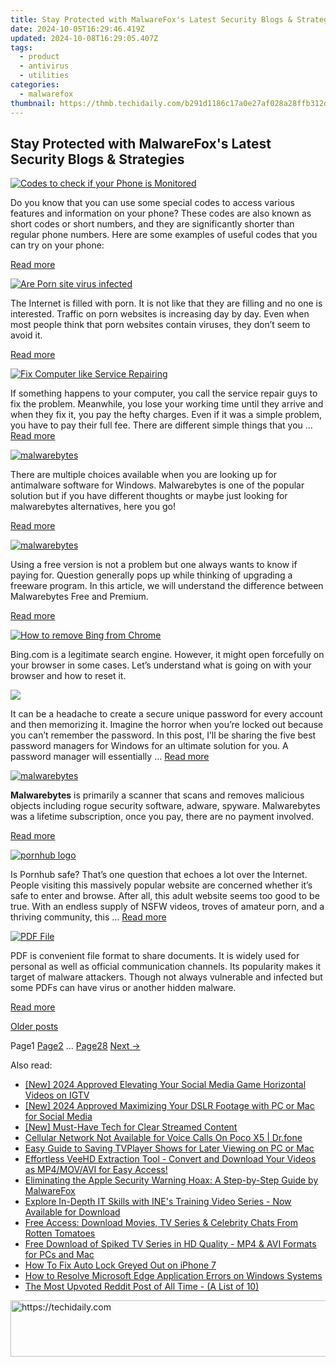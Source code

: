```yaml
---
title: Stay Protected with MalwareFox's Latest Security Blogs & Strategies
date: 2024-10-05T16:29:46.419Z
updated: 2024-10-08T16:29:05.407Z
tags:
  - product
  - antivirus
  - utilities
categories:
  - malwarefox
thumbnail: https://thmb.techidaily.com/b291d1186c17a0e27af028a28ffb312d4304bf88d64275a707a4eb2f0cc766f8.jpg
---
```


## Stay Protected with MalwareFox's Latest Security Blogs & Strategies

[![Codes to check if your Phone is Monitored](https://www.malwarefox.com/wp-content/uploads/2024/01/Codes-to-check-if-your-Phone-is-Monitored.webp)](https://tools.techidaily.com/malwarefox/products/) 

Do you know that you can use some special codes to access various features and information on your phone? These codes are also known as short codes or short numbers, and they are significantly shorter than regular phone numbers. Here are some examples of useful codes that you can try on your phone:

[Read more](https://tools.techidaily.com/malwarefox/products/)

[![Are Porn site virus infected](https://www.malwarefox.com/wp-content/uploads/2019/01/porn-site-virus.png)](https://tools.techidaily.com/malwarefox/products/) 

The Internet is filled with porn. It is not like that they are filling and no one is interested. Traffic on porn websites is increasing day by day. Even when most people think that porn websites contain viruses, they don’t seem to avoid it.

[Read more](https://tools.techidaily.com/malwarefox/products/)

[![Fix Computer like Service Repairing](https://www.malwarefox.com/wp-content/uploads/2019/02/fix-computer-like-repairman.png)](https://tools.techidaily.com/malwarefox/products/) 

If something happens to your computer, you call the service repair guys to fix the problem. Meanwhile, you lose your working time until they arrive and when they fix it, you pay the hefty charges. Even if it was a simple problem, you have to pay their full fee. There are different simple things that you … [Read more](https://tools.techidaily.com/malwarefox/products/)

[![malwarebytes](https://www.malwarefox.com/wp-content/uploads/2019/05/malwarebytes.jpg)](https://tools.techidaily.com/malwarefox/products/) 

There are multiple choices available when you are looking up for antimalware software for Windows. Malwarebytes is one of the popular solution but if you have different thoughts or maybe just looking for malwarebytes alternatives, here you go!

[Read more](https://tools.techidaily.com/malwarefox/products/)

[![malwarebytes](https://www.malwarefox.com/wp-content/uploads/2019/05/malwarebytes.jpg)](https://tools.techidaily.com/malwarefox/products/) 

Using a free version is not a problem but one always wants to know if paying for. Question generally pops up while thinking of upgrading a freeware program. In this article, we will understand the difference between Malwarebytes Free and Premium.

[Read more](https://tools.techidaily.com/malwarefox/products/)

[![How to remove Bing from Chrome](https://www.malwarefox.com/wp-content/uploads/2020/07/How-to-remove-Bing-from-Chrome.png)](https://tools.techidaily.com/malwarefox/products/) 

Bing.com is a legitimate search engine. However, it might open forcefully on your browser in some cases. Let’s understand what is going on with your browser and how to reset it.

[![](https://www.malwarefox.com/wp-content/uploads/2017/11/Organize-Secure-Passwords-At-One-Place.png)](https://tools.techidaily.com/malwarefox/products/) 

It can be a headache to create a secure unique password for every account and then memorizing it. Imagine the horror when you’re locked out because you can’t remember the password. In this post, I’ll be sharing the five best password managers for Windows for an ultimate solution for you. A password manager will essentially … [Read more](https://tools.techidaily.com/malwarefox/products/)

[![malwarebytes](https://www.malwarefox.com/wp-content/uploads/2019/05/malwarebytes.jpg)](https://tools.techidaily.com/malwarefox/products/) 

**Malwarebytes** is primarily a scanner that scans and removes malicious objects including rogue security software, adware, spyware. Malwarebytes was a lifetime subscription, once you pay, there are no payment involved.

[Read more](https://tools.techidaily.com/malwarefox/products/)

[![pornhub logo](https://www.malwarefox.com/wp-content/uploads/2020/02/pornhub_logo.jpg)](https://tools.techidaily.com/malwarefox/products/) 

Is Pornhub safe? That’s one question that echoes a lot over the Internet. People visiting this massively popular website are concerned whether it’s safe to enter and browse. After all, this adult website seems too good to be true. With an endless supply of NSFW videos, troves of amateur porn, and a thriving community, this … [Read more](https://tools.techidaily.com/malwarefox/products/)

[![PDF File](https://www.malwarefox.com/wp-content/uploads/2019/08/pdf-file.png)](https://tools.techidaily.com/malwarefox/products/) 

PDF is convenient file format to share documents. It is widely used for personal as well as official communication channels. Its popularity makes it target of malware attackers. Though not always vulnerable and infected but some PDFs can have virus or another hidden malware.

[Read more](https://tools.techidaily.com/malwarefox/products/)

[Older posts](https://tools.techidaily.com/malwarefox/products/) 

Page1 [Page2](https://tools.techidaily.com/malwarefox/products/) … [Page28](https://tools.techidaily.com/malwarefox/products/) [Next →](https://tools.techidaily.com/malwarefox/products/)

<ins class="adsbygoogle"
     style="display:block"
     data-ad-format="autorelaxed"
     data-ad-client="ca-pub-7571918770474297"
     data-ad-slot="1223367746"></ins>

<ins class="adsbygoogle"
     style="display:block"
     data-ad-client="ca-pub-7571918770474297"
     data-ad-slot="8358498916"
     data-ad-format="auto"
     data-full-width-responsive="true"></ins>

<span class="atpl-alsoreadstyle">Also read:</span>
<div><ul>
<li><a href="https://instagram-clips.techidaily.com/new-2024-approved-elevating-your-social-media-game-horizontal-videos-on-igtv/"><u>[New] 2024 Approved Elevating Your Social Media Game Horizontal Videos on IGTV</u></a></li>
<li><a href="https://facebook-clips.techidaily.com/new-2024-approved-maximizing-your-dslr-footage-with-pc-or-mac-for-social-media/"><u>[New] 2024 Approved Maximizing Your DSLR Footage with PC or Mac for Social Media</u></a></li>
<li><a href="https://extra-guidance.techidaily.com/new-must-have-tech-for-clear-streamed-content/"><u>[New] Must-Have Tech for Clear Streamed Content</u></a></li>
<li><a href="https://howto.techidaily.com/cellular-network-not-available-for-voice-calls-on-poco-x5-drfone-by-drfone-fix-android-problems-fix-android-problems/"><u>Cellular Network Not Available for Voice Calls On Poco X5 | Dr.fone</u></a></li>
<li><a href="https://discover-forum.techidaily.com/easy-guide-to-saving-tvplayer-shows-for-later-viewing-on-pc-or-mac/"><u>Easy Guide to Saving TVPlayer Shows for Later Viewing on PC or Mac</u></a></li>
<li><a href="https://discover-forum.techidaily.com/effortless-veehd-extraction-tool-convert-and-download-your-videos-as-mp4movavi-for-easy-access/"><u>Effortless VeeHD Extraction Tool - Convert and Download Your Videos as MP4/MOV/AVI for Easy Access!</u></a></li>
<li><a href="https://win-cloud.techidaily.com/eliminating-the-apple-security-warning-hoax-a-step-by-step-guide-by-malwarefox/"><u>Eliminating the Apple Security Warning Hoax: A Step-by-Step Guide by MalwareFox</u></a></li>
<li><a href="https://discover-forum.techidaily.com/explore-in-depth-it-skills-with-ines-training-video-series-now-available-for-download/"><u>Explore In-Depth IT Skills with INE's Training Video Series - Now Available for Download</u></a></li>
<li><a href="https://discover-forum.techidaily.com/free-access-download-movies-tv-series-and-celebrity-chats-from-rotten-tomatoes/"><u>Free Access: Download Movies, TV Series & Celebrity Chats From Rotten Tomatoes</u></a></li>
<li><a href="https://discover-forum.techidaily.com/free-download-of-spiked-tv-series-in-hd-quality-mp4-and-avi-formats-for-pcs-and-mac/"><u>Free Download of Spiked TV Series in HD Quality - MP4 & AVI Formats for PCs and Mac</u></a></li>
<li><a href="https://ios-unlock.techidaily.com/how-to-fix-auto-lock-greyed-out-on-iphone-7-by-drfone-ios/"><u>How To Fix Auto Lock Greyed Out on iPhone 7</u></a></li>
<li><a href="https://win-able.techidaily.com/how-to-resolve-microsoft-edge-application-errors-on-windows-systems/"><u>How to Resolve Microsoft Edge Application Errors on Windows Systems</u></a></li>
<li><a href="https://extra-tips.techidaily.com/the-most-upvoted-reddit-post-of-all-time-a-list-of-10/"><u>The Most Upvoted Reddit Post of All Time - (A List of 10)</u></a></li>
</ul></div>

<!-- affiliate ads begin -->
<a href="https://review-au.sjv.io/c/5597632/2135315/14409" target="_top" id="2135315">
  <img src="//a.impactradius-go.com/display-ad/14409-2135315" border="0" alt="https://techidaily.com" width="728" height="90"/>
</a>
<img height="0" width="0" src="https://review-au.sjv.io/i/5597632/2135315/14409" style="position:absolute;visibility:hidden;" border="0" />
<!-- affiliate ads end -->

